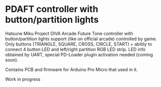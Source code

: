 # PDAFT controller with button/partition lights

Hatsune Miku Project DIVA Arcade Future Tone controller with button/partition lights support (like on official arcade) controlled by game. Only buttons (TRIANGLE, SQUARE, CROSS, CIRCLE, START) + abitily to connect 4 button LED and left/right partition RGB LED strip. LED info obtained by UART, special PD-Loader plugin activation needed (coming soon).

Contains PCB and firmware for Arduino Pro Micro that used in it.

Work in progress